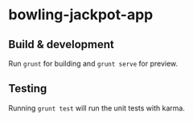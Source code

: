 # bowling-jackpot-app

## Build & development

Run `grunt` for building and `grunt serve` for preview.

## Testing

Running `grunt test` will run the unit tests with karma.
